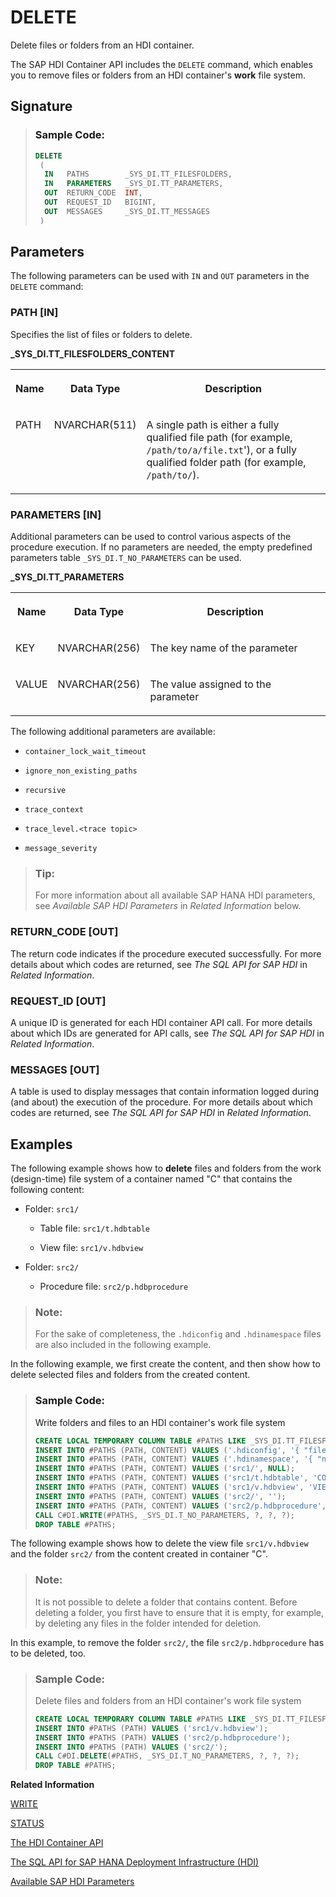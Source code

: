<!-- loiod5c50df72fd44c3d9a20a0b6cbd4af30 -->

# DELETE

Delete files or folders from an HDI container.



The SAP HDI Container API includes the `DELETE` command, which enables you to remove files or folders from an HDI container's **work** file system.



<a name="loiod5c50df72fd44c3d9a20a0b6cbd4af30__section_ylt_tjw_f2b"/>

## Signature

> ### Sample Code:  
> ```sql
> DELETE 
>  ( 
>   IN   PATHS        _SYS_DI.TT_FILESFOLDERS,
>   IN   PARAMETERS   _SYS_DI.TT_PARAMETERS, 
>   OUT  RETURN_CODE  INT, 
>   OUT  REQUEST_ID   BIGINT, 
>   OUT  MESSAGES     _SYS_DI.TT_MESSAGES
>  ) 
> ```



<a name="loiod5c50df72fd44c3d9a20a0b6cbd4af30__section_gg2_zfw_f2b"/>

## Parameters

The following parameters can be used with `IN` and `OUT` parameters in the `DELETE` command:



### PATH \[IN\]

Specifies the list of files or folders to delete.

**\_SYS\_DI.TT\_FILESFOLDERS\_CONTENT**


<table>
<tr>
<th valign="top">

Name

</th>
<th valign="top">

Data Type

</th>
<th valign="top">

Description

</th>
</tr>
<tr>
<td valign="top">

PATH

</td>
<td valign="top">

NVARCHAR\(511\)

</td>
<td valign="top">

A single path is either a fully qualified file path \(for example, `/path/to/a/file.txt`'\), or a fully qualified folder path \(for example, `/path/to/`\).

</td>
</tr>
</table>



### PARAMETERS \[IN\]

Additional parameters can be used to control various aspects of the procedure execution. If no parameters are needed, the empty predefined parameters table `_SYS_DI.T_NO_PARAMETERS` can be used.

**\_SYS\_DI.TT\_PARAMETERS**


<table>
<tr>
<th valign="top">

Name

</th>
<th valign="top">

Data Type

</th>
<th valign="top">

Description

</th>
</tr>
<tr>
<td valign="top">

KEY

</td>
<td valign="top">

NVARCHAR\(256\)

</td>
<td valign="top">

The key name of the parameter

</td>
</tr>
<tr>
<td valign="top">

VALUE

</td>
<td valign="top">

NVARCHAR\(256\)

</td>
<td valign="top">

The value assigned to the parameter

</td>
</tr>
</table>

The following additional parameters are available:

-   `container_lock_wait_timeout`

-   `ignore_non_existing_paths`

-   `recursive`

-   `trace_context`

-   `trace_level.<trace topic>`

-   `message_severity`


> ### Tip:  
> For more information about all available SAP HANA HDI parameters, see *Available SAP HDI Parameters* in *Related Information* below.



### RETURN\_CODE \[OUT\]

The return code indicates if the procedure executed successfully. For more details about which codes are returned, see *The SQL API for SAP HDI* in *Related Information*.



### REQUEST\_ID \[OUT\]

A unique ID is generated for each HDI container API call. For more details about which IDs are generated for API calls, see *The SQL API for SAP HDI* in *Related Information*.



### MESSAGES \[OUT\]

A table is used to display messages that contain information logged during \(and about\) the execution of the procedure. For more details about which codes are returned, see *The SQL API for SAP HDI* in *Related Information*.



<a name="loiod5c50df72fd44c3d9a20a0b6cbd4af30__section_acb_1gw_f2b"/>

## Examples

The following example shows how to **delete** files and folders from the work \(design-time\) file system of a container named "C" that contains the following content:

-   Folder: `src1/`

    -   Table file: `src1/t.hdbtable`

    -   View file: `src1/v.hdbview`


-   Folder: `src2/`

    -   Procedure file: `src2/p.hdbprocedure`



> ### Note:  
> For the sake of completeness, the `.hdiconfig` and `.hdinamespace` files are also included in the following example.

In the following example, we first create the content, and then show how to delete selected files and folders from the created content.

> ### Sample Code:  
> Write folders and files to an HDI container's work file system
> 
> ```sql
> CREATE LOCAL TEMPORARY COLUMN TABLE #PATHS LIKE _SYS_DI.TT_FILESFOLDERS_CONTENT;
> INSERT INTO #PATHS (PATH, CONTENT) VALUES ('.hdiconfig', '{ "file_suffixes" : { "hdbtable" : { "plugin_name" : "com.sap.hana.di.table" }, "hdbview" : { "plugin_name" : "com.sap.hana.di.view" }, "hdbprocedure" : { "plugin_name" : "com.sap.hana.di.procedure" } } }');
> INSERT INTO #PATHS (PATH, CONTENT) VALUES ('.hdinamespace', '{ "name": "", "subfolder": "ignore" }');
> INSERT INTO #PATHS (PATH, CONTENT) VALUES ('src1/', NULL);
> INSERT INTO #PATHS (PATH, CONTENT) VALUES ('src1/t.hdbtable', 'COLUMN TABLE T ( A INTEGER )');
> INSERT INTO #PATHS (PATH, CONTENT) VALUES ('src1/v.hdbview', 'VIEW V AS SELECT A FROM T');
> INSERT INTO #PATHS (PATH, CONTENT) VALUES ('src2/', '');
> INSERT INTO #PATHS (PATH, CONTENT) VALUES ('src2/p.hdbprocedure', 'PROCEDURE P (OUT RESULT INT) LANGUAGE SQLSCRIPT AS BEGIN SELECT COUNT(*) INTO RESULT FROM V; end');
> CALL C#DI.WRITE(#PATHS, _SYS_DI.T_NO_PARAMETERS, ?, ?, ?);
> DROP TABLE #PATHS;
> ```

The following example shows how to delete the view file `src1/v.hdbview` and the folder `src2/` from the content created in container "C".

> ### Note:  
> It is not possible to delete a folder that contains content. Before deleting a folder, you first have to ensure that it is empty, for example, by deleting any files in the folder intended for deletion.

In this example, to remove the folder `src2/`, the file `src2/p.hdbprocedure` has to be deleted, too.

> ### Sample Code:  
> Delete files and folders from an HDI container's work file system
> 
> ```sql
> CREATE LOCAL TEMPORARY COLUMN TABLE #PATHS LIKE _SYS_DI.TT_FILESFOLDERS;
> INSERT INTO #PATHS (PATH) VALUES ('src1/v.hdbview');
> INSERT INTO #PATHS (PATH) VALUES ('src2/p.hdbprocedure');
> INSERT INTO #PATHS (PATH) VALUES ('src2/');
> CALL C#DI.DELETE(#PATHS, _SYS_DI.T_NO_PARAMETERS, ?, ?, ?);
> DROP TABLE #PATHS;
> 
> ```

**Related Information**  


[WRITE](write-bfd0969.md "Write or create files or folders in an HDI container.")

[STATUS](status-e14a40c.md "Show the status of files or folders in an HDI container.")

[The HDI Container API](the-hdi-container-api-40ba784.md "Maintain HDI containers and container content using the HDI container API.")

[The SQL API for SAP HANA Deployment Infrastructure \(HDI\)](../the-sql-api-for-sap-hana-deployment-infrastructure-hdi-035dbbe.md "An SQL application programming interface (API) is available to help maintain the SAP HANA Deployment Infrastructure (HDI).")

[Available SAP HDI Parameters](https://help.sap.com/docs/HANA_CLOUD_DATABASE/c2cc2e43458d4abda6788049c58143dc/e2d3e543067e4f3282bf6dbf880c6b2d.html?version=2023_3_QRC#available-sap-hdi-parameters)

